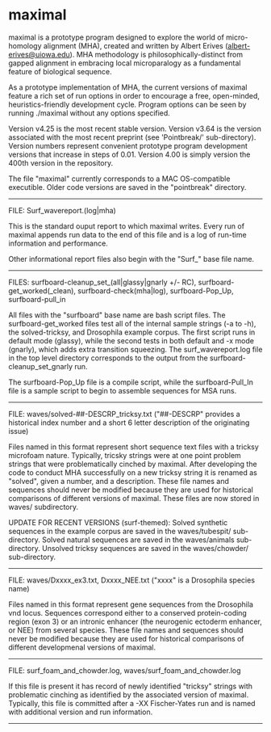 # maximal
maximal is a prototype program designed to explore the world of micro-homology alignment (MHA), created and written by Albert Erives (albert-erives@uiowa.edu).
MHA methodology is philosophically-distinct from gapped alignment in embracing local microparalogy as a fundamental feature of biological sequence.

As a prototype implementation of MHA, the current versions of maximal feature a rich set of run options in order to encourage a free, open-minded, heuristics-friendly development cycle.
Program options can be seen by running ./maximal without any options specified.

Version v4.25 is the most recent stable version.
Version v3.64 is the version associated with the most recent preprint (see 'Pointbreak/' sub-directory).
Version numbers represent convenient prototype program development versions that increase in steps of 0.01.
Version 4.00 is simply version the 400th version in the repository.


The file "maximal" currently corresponds to a MAC OS-compatible executible.
Older code versions are saved in the "pointbreak" directory.

_______________________________________________
FILE: Surf_wavereport.(log|mha)

This is the standard ouput report to which maximal writes. 
Every run of maximal appends run data to the end of this file and is a log of run-time information and performance.

Other informational report files also begin with the "Surf_" base file name.
_______________________________________________
FILES: surfboard-cleanup_set_(all|glassy|gnarly +/- RC), surfboard-get_worked(_clean), surfboard-check(mha|log), surfboard-Pop_Up, surfboard-pull_in

All files with the "surfboard" base name are bash script files.
The surfboard-get_worked files test all of the internal sample strings (-a to -h), the solved-tricksy, and Drosophila example corpus. 
The first script runs in default mode (glassy), while the second tests in both default and -x mode (gnarly), which adds extra transition squeezing. 
The surf_wavereport.log file in the top level directory corresponds to the output from the surfboard-cleanup_set_gnarly run.

The surfboard-Pop_Up file is a compile script, while the surfboard-Pull_In file is a sample script to begin to assemble sequences for MSA runs.
_______________________________________________
FILE: waves/solved-##-DESCRP_tricksy.txt ("##-DESCRP" provides a historical index number and a short 6 letter description of the originating issue)

Files named in this format represent short sequence text files with a tricksy microfoam nature. 
Typically, tricsky strings were at one point problem strings that were problematically cinched by maximal. 
After developing the code to conduct MHA successfully on a new tricksy string it is renamed as "solved", given a number, and a description. 
These file names and sequences should never be modified because they are used for historical comparisons of different versions of maximal. 
These files are now stored in waves/ subdirectory.

UPDATE FOR RECENT VERSIONS (surf-themed): Solved synthetic sequences in the example corpus are saved in the waves/tubespit/ sub-directory. Solved
natural sequences are saved in the waves/animals sub-directory. Unsolved tricksy sequences are saved in the waves/chowder/ sub-directory.

_______________________________________________
FILE: waves/Dxxxx_ex3.txt, Dxxxx_NEE.txt ("xxxx" is a Drosophila species name)

Files named in this format represent gene sequences from the Drosophila vnd locus. 
Sequences correspond either to a conserved protein-coding region (exon 3) or an intronic enhancer (the neurogenic ectoderm enhancer, or NEE) from several species. 
These file names and sequences should never be modified because they are used for historical comparisons of different developmenal versions of maximal. 

_______________________________________________
FILE: surf_foam_and_chowder.log, waves/surf_foam_and_chowder.log

If this file is present it has record of newly identified "tricksy" strings with problematic cinching as identified by the associated version of maximal. 
Typically, this file is committed after a -XX Fischer-Yates run and is named with additional version and run information.
_______________________________________________

